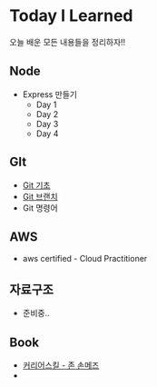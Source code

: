 # Today I Learned 

오늘 배운 모든 내용들을 정리하자!!

## Node

* Express  만들기
  * Day 1
  * Day 2
  * Day 3
  * Day 4

## GIt

* [Git 기초]([https://github.com/rockjeon/TIL/blob/master/Git/Git_%EA%B8%B0%EC%B4%88.md](https://github.com/rockjeon/TIL/blob/master/Git/Git_기초.md))
* [Git 브랜치]([https://github.com/rockjeon/TIL/blob/master/Git/Git_%EB%B8%8C%EB%9E%9C%EC%B9%98.md](https://github.com/rockjeon/TIL/blob/master/Git/Git_브랜치.md))
* Git 명령어

## AWS 

* aws certified - Cloud Practitioner

## 자료구조

* 준비중..

## Book

* [커리어스킬 - 존 손메즈](https://github.com/rockjeon/TIL/blob/master/Book/CareerSkill.md)
* 



